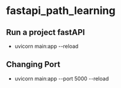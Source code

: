 # fastapi_path_learning

## Run a project fastAPI

- uvicorn main:app --reload

## Changing Port
- uvicorn main:app --port 5000 --reload